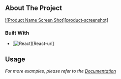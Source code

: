 <!-- ABOUT THE PROJECT -->
## About The Project

[![Product Name Screen Shot][product-screenshot]]()



### Built With

* [![React][React.js]][React-url]

<!-- USAGE EXAMPLES -->
## Usage

_For more examples, please refer to the [Documentation](https://example.com)_



<!-- MARKDOWN LINKS & IMAGES -->
[React.js]: https://img.shields.io/badge/React-20232A?style=for-the-badge&logo=react&logoColor=61DAFB
